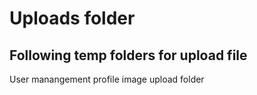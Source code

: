 # Uploads folder
## Following temp folders for upload file
User manangement profile image upload folder